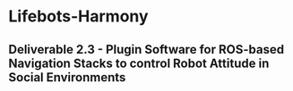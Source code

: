 # Lifebots-Harmony

## Deliverable 2.3 - Plugin Software for ROS-based Navigation Stacks to control Robot Attitude in Social Environments
